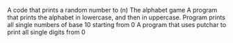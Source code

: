 A code that prints a random number to (n)
The alphabet game
A program that prints the alphabet in lowercase, and then in uppercase.
Program prints all single numbers of base 10 starting from 0
A program that uses putchar to print all single digits from 0
